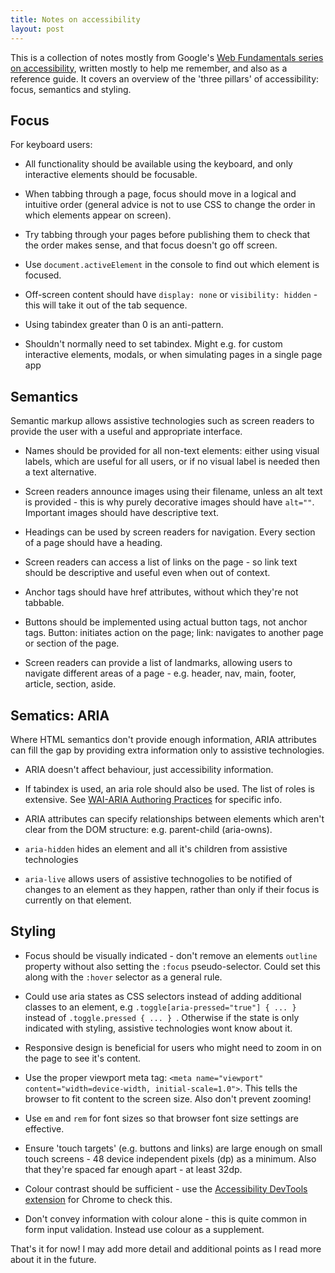 ```yaml
---
title: Notes on accessibility
layout: post
---
```


This is a collection of notes mostly from Google's [Web Fundamentals series
on
accessibility](https://developers.google.com/web/fundamentals/accessibility/),
written mostly to help me remember, and also as a reference guide. It covers
an overview of the 'three pillars' of accessibility: focus, semantics and
styling.

## Focus
For keyboard users:  
- All functionality should be available using the keyboard, and only interactive
elements should be focusable.

- When tabbing through a page, focus should move in a logical and intuitive order
(general advice is not to use CSS to change the order in which elements appear on screen).

- Try tabbing through your pages before publishing them to check that the order
makes sense, and that focus doesn't go off screen.

- Use `document.activeElement` in the console to find out which element is
  focused.

- Off-screen content should have `display: none` or `visibility: hidden` - this
will take it out of the tab sequence.

- Using tabindex greater than 0 is an anti-pattern.

- Shouldn't normally need to set tabindex. Might e.g. for custom interactive
  elements, modals, or when simulating pages in a single page app

## Semantics
Semantic markup allows assistive technologies such as screen readers to
provide the user with a useful and appropriate interface.

- Names should be provided for all non-text elements: either using visual
  labels, which are useful for all users, or if no visual label is needed
  then a text alternative.

- Screen readers announce images using their filename, unless an alt text is
  provided - this is why purely decorative images should have `alt=""`.
  Important images should have descriptive text.

- Headings can be used by screen readers for navigation. Every section of
  a page should have a heading.

- Screen readers can access a list of links on the page - so link text should
  be descriptive and useful even when out of context.

- Anchor tags should have href attributes, without which they're not tabbable.

- Buttons should be implemented using actual button tags, not anchor tags.
  Button: initiates action on the page; link: navigates to another page or
  section of the page.

- Screen readers can provide a list of landmarks, allowing users to navigate
  different areas of a page - e.g. header, nav, main, footer, article, section, aside.

## Sematics: ARIA
Where HTML semantics don't provide enough information, ARIA attributes can fill
the gap by providing extra information only to assistive technologies.
- ARIA doesn't affect behaviour, just accessibility information.

- If tabindex is used, an aria role should also be used. The list of roles is
  extensive. See [WAI-ARIA Authoring
  Practices](https://www.w3.org/TR/wai-aria-practices-1.1/) for specific info.

- ARIA attributes can specify relationships between elements which aren't clear
  from the DOM structure: e.g. parent-child (aria-owns).

- `aria-hidden` hides an element and all it's children from assistive
  technologies

- `aria-live` allows users of assistive technogolies to be notified of changes
  to an element as they happen, rather than only if their focus is currently on
  that element.

## Styling
- Focus should be visually indicated - don't remove an elements `outline`
  property without also setting the `:focus` pseudo-selector. Could set this
  along with the `:hover` selector as a general rule.

- Could use aria states as CSS selectors instead of adding additional classes
  to an element, e.g `.toggle[aria-pressed="true"] { ... }` instead of `.toggle.pressed { ... }
`. Otherwise if the state is only indicated with styling, assistive
technologies wont know about it.

- Responsive design is beneficial for users who might need to zoom in on the
  page to see it's content.

- Use the proper viewport meta tag: `<meta name="viewport"
  content="width=device-width, initial-scale=1.0">`. This tells the browser to
  fit content to the screen size. Also don't prevent zooming!

- Use `em` and `rem` for font sizes so that browser font size settings are 
  effective.

- Ensure 'touch targets' (e.g. buttons and links) are large enough on small touch screens - 48 device independent pixels (dp) as a minimum. Also that they're spaced far enough apart - at least 32dp.

- Colour contrast should be sufficient - use the [Accessibility DevTools
  extension](https://chrome.google.com/webstore/detail/accessibility-developer-t/fpkknkljclfencbdbgkenhalefipecmb) for Chrome to check this.

- Don't convey information with colour alone - this is quite common in form input validation. Instead
  use colour as a supplement.

That's it for now! I may add more detail and additional points as I read more about
it in the future.
